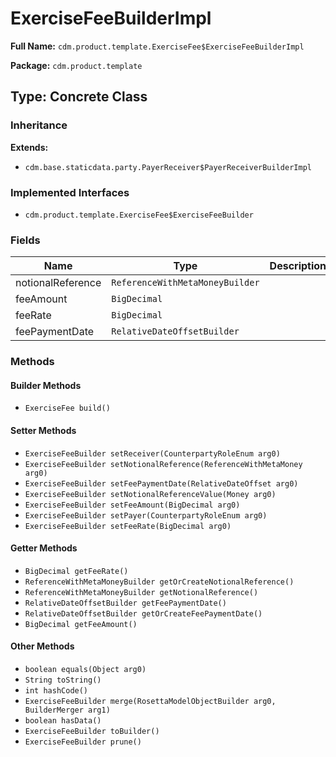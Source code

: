 # ExerciseFeeBuilderImpl

**Full Name:** `cdm.product.template.ExerciseFee$ExerciseFeeBuilderImpl`

**Package:** `cdm.product.template`

## Type: Concrete Class

### Inheritance

**Extends:**
- `cdm.base.staticdata.party.PayerReceiver$PayerReceiverBuilderImpl`

### Implemented Interfaces

- `cdm.product.template.ExerciseFee$ExerciseFeeBuilder`

### Fields

| Name | Type | Description |
|------|------|-------------|
| notionalReference | `ReferenceWithMetaMoneyBuilder` |  |
| feeAmount | `BigDecimal` |  |
| feeRate | `BigDecimal` |  |
| feePaymentDate | `RelativeDateOffsetBuilder` |  |

### Methods

#### Builder Methods

- `ExerciseFee build()`

#### Setter Methods

- `ExerciseFeeBuilder setReceiver(CounterpartyRoleEnum arg0)`
- `ExerciseFeeBuilder setNotionalReference(ReferenceWithMetaMoney arg0)`
- `ExerciseFeeBuilder setFeePaymentDate(RelativeDateOffset arg0)`
- `ExerciseFeeBuilder setNotionalReferenceValue(Money arg0)`
- `ExerciseFeeBuilder setFeeAmount(BigDecimal arg0)`
- `ExerciseFeeBuilder setPayer(CounterpartyRoleEnum arg0)`
- `ExerciseFeeBuilder setFeeRate(BigDecimal arg0)`

#### Getter Methods

- `BigDecimal getFeeRate()`
- `ReferenceWithMetaMoneyBuilder getOrCreateNotionalReference()`
- `ReferenceWithMetaMoneyBuilder getNotionalReference()`
- `RelativeDateOffsetBuilder getFeePaymentDate()`
- `RelativeDateOffsetBuilder getOrCreateFeePaymentDate()`
- `BigDecimal getFeeAmount()`

#### Other Methods

- `boolean equals(Object arg0)`
- `String toString()`
- `int hashCode()`
- `ExerciseFeeBuilder merge(RosettaModelObjectBuilder arg0, BuilderMerger arg1)`
- `boolean hasData()`
- `ExerciseFeeBuilder toBuilder()`
- `ExerciseFeeBuilder prune()`

